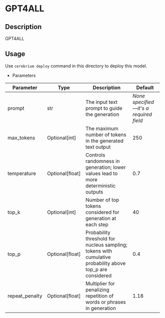 # GPT4ALL

## Description

GPT4ALL

## Usage

Use `cerebrium deploy` command in this directory to deploy this model.

- Parameters

| Parameter      | Type            | Description                                                                                               | Default                                |
|----------------|-----------------|-----------------------------------------------------------------------------------------------------------|----------------------------------------|
| prompt         | str             | The input text prompt to guide the generation                                                             | *None specified—it's a required field* |
| max_tokens     | Optional[int]   | The maximum number of tokens in the generated text output                                                 | 250                                    |
| temperature    | Optional[float] | Controls randomness in generation; lower values lead to more deterministic outputs                        | 0.7                                    |
| top_k          | Optional[int]   | Number of top tokens considered for generation at each step                                               | 40                                     |
| top_p          | Optional[float] | Probability threshold for nucleus sampling; tokens with cumulative probability above top_p are considered | 0.4                                    |
| repeat_penalty | Optional[float] | Multiplier for penalizing repetition of words or phrases in generation                                    | 1.18                                   |